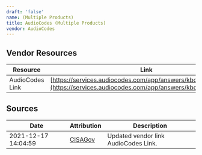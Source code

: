 ```yaml
---
draft: 'false'
name: (Multiple Products)
title: AudioCodes (Multiple Products)
vendor: AudioCodes
---
```


## Vendor Resources
| Resource | Link |
| --- | --- |
| AudioCodes Link | [https://services.audiocodes.com/app/answers/kbdetail/a_id/2225](https://services.audiocodes.com/app/answers/kbdetail/a_id/2225) |



## Sources
| Date | Attribution | Description |
| --- | --- | --- |
| 2021-12-17 14:04:59 | [CISAGov](https://raw.githubusercontent.com/cisagov/log4j-affected-db/develop/README.md) | Updated vendor link AudioCodes Link.  |
